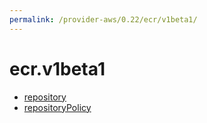 ```yaml
---
permalink: /provider-aws/0.22/ecr/v1beta1/
---
```


# ecr.v1beta1



* [repository](repository.md)
* [repositoryPolicy](repositoryPolicy.md)